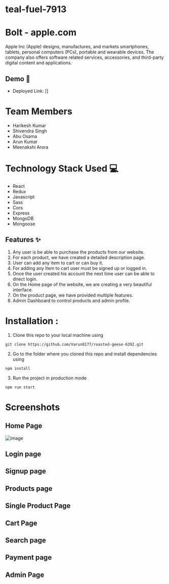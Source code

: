 # teal-fuel-7913

# Bolt - apple.com

Apple Inc (Apple) designs, manufactures, and markets smartphones, tablets, personal computers (PCs), portable and wearable devices. The company also offers software related services, accessories, and third-party digital content and applications.

## Demo :movie_camera:

- Deployed Link: []

# Team Members

- Harikesh Kumar
- Shivendra Singh
- Abu Osama
- Arun Kumar
- Meenakshi Arora

# Technology Stack Used 💻

- React
- Redux
- Javascript
- Sass
- Cors
- Express
- MongoDB
- Mongoose

## Features :sparkles:

1. Any user is be able to purchase the products from our website.
2. For each product, we have created a detailed description page.
3. User can add any item to cart or can buy it.
4. For adding any Item to cart user must be signed up or logged in.
5. Once the user created his account the next time user can be able to direct login.
6. On the Home page of the website, we are creating a very beautiful interface.
7. On the product page, we have provided multiple features.
8. Admin Dashboard to control products and admin profile.

# Installation :

1. Clone this repo to your local machine using

```
git clone https://github.com/Varun8177/roasted-geese-6392.git
```

2. Go to the folder where you cloned this repo and install dependencies using

```
npm install
```

3. Run the project in production mode

```
npm run start
```

# Screenshots

## Home Page

![image]()

## Login page

## Signup page

## Products page

## Single Product Page

## Cart Page

## Search page

## Payment page

## Admin Page